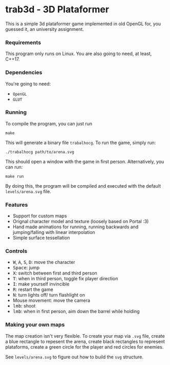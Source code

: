 # trab3d - 3D Plataformer

This is a simple 3d plataformer game implemented in old OpenGL for, you guessed it, an university assignment.

### Requirements

This program only runs on Linux. You are also going to need, at least, C++17.

### Dependencies

You're going to need:
- `OpenGL`
- `GLUT`

### Running

To compile the program, you can just run

    make

This will generate a binary file `trabalhocg`. To run the game, simply run:

    ./trabalhocg path/to/arena.svg

This should open a window with the game in first person. Alternatively, you can run:

    make run

By doing this, the program will be compiled and executed with the default `levels/arena.svg` file.

### Features

- Support for custom maps
- Orignal character model and texture (loosely based on Portal :3)
- Hand made animations for running, running backwards and jumping/falling with linear interpolation
- Simple surface tessellation

### Controls

- <kbd>W</kbd>, <kbd>A</kbd>, <kbd>S</kbd>, <kbd>D</kbd>: move the character
- <kbd>Space</kbd>: jump
- <kbd>X</kbd>: switch between first and third person
- <kbd>T</kbd>: when in third person, toggle fix player direction
- <kbd>I</kbd>: make yourself invincible
- <kbd>R</kbd>: restart the game
- <kbd>N</kbd>: turn lights off/ turn flashlight on
- Mouse movement: move the camera
- <kbd>lmb</kbd>: shoot
- <kbd>lmb</kbd>: when in first person, aim down the barrel while holding

### Making your own maps

The map creation isn't very flexible. To create your map via `.svg` file, create a blue rectangle to repesent the arena, create black rectangles to represent plataforms, create a green circle for the player and red circles for enemies.

See `levels/arena.svg` to figure out how to build the `svg` structure.